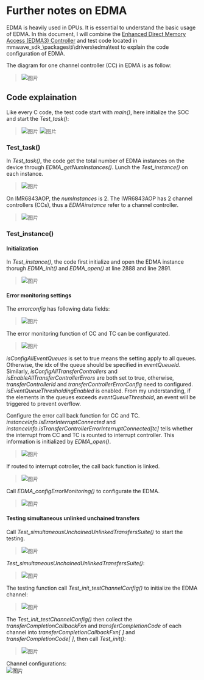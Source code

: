 # Further notes on EDMA
EDMA is heavily used in DPUs. It is essential to understand the basic usage of EDMA. In this document, I will combine the [Enhanced Direct Memory Access (EDMA3) Controller](https://www.ti.com/lit/ug/sprugs5b/sprugs5b.pdf) and test code located in mmwave_sdk_<ver>\packages\ti\drivers\edma\test to explain the code configuration of EDMA.
  
The diagram for one channel controller (CC) in EDMA is as follow:
  >![图片](https://user-images.githubusercontent.com/85469000/170001762-4a1806a3-8c07-4411-9318-e8d19fa14911.png)

  
## Code explaination
  
Like every C code, the test code start with *main()*, here initialize the SOC and start the *Test_task()*:  
  >![图片](https://user-images.githubusercontent.com/85469000/169942669-75f543ab-0314-4042-b749-79c8dc3da9b2.png)
  >![图片](https://user-images.githubusercontent.com/85469000/169942704-d58b1938-7d5f-4dba-942d-10327c1d3e31.png)

### Test_task()
  
In *Test_task()*, the code get the total number of EDMA instances on the device through *EDMA_getNumInstances()*. Lunch the *Test_instance()* on each instance.  
  >![图片](https://user-images.githubusercontent.com/85469000/169942883-02f0afef-3249-43c2-8aea-4b82eb3ecca9.png)
  
On IMR6843AOP, the *numInstances* is 2. The IWR6843AOP has 2 channel controllers (CCs), thus a *EDMAinstance* refer to a channel controller.  
  >![图片](https://user-images.githubusercontent.com/85469000/169943496-c7c730d2-4de5-4348-8a99-d471cea411a5.png)


### Test_instance()
#### Initialization
In *Test_instance()*, the code first initialize and open the EDMA instance thorugh *EDMA_init()* and *EDMA_open()* at line 2888 and line 2891.  
  >![图片](https://user-images.githubusercontent.com/85469000/169943028-41c3e23f-343c-4218-beca-d7654e9fca84.png)  
  
#### Error monitoring settings
The *errorconfig* has following data fields:
  >![图片](https://user-images.githubusercontent.com/85469000/170005733-c9beca5b-01b0-4e9a-a529-2bb74179a28a.png)
  
The error monitoring function of CC and TC can be configurated. 
  >![图片](https://user-images.githubusercontent.com/85469000/170003114-5447f8a1-221c-40fd-a445-6888cd7dc8ed.png)
  
*isConfigAllEventQueues* is set to true means the setting apply to all queues. Otherwise, the idx of the queue should be specified in *eventQueueId*.  
Similarly, *isConfigAllTransferControllers* and *isEnableAllTransferControllerErrors* are both set to true, otherwise, *transferControllerId* and *transferControllerErrorConfig* need to configured.  
*isEventQueueThresholdingEnabled* is enabled. From my understanding, if the elements in the queues exceeds *eventQueueThreshold*, an event will be triggered to prevent overflow.
  
Configure the error call back function for CC and TC. *instanceInfo.isErrorInterruptConnected* and *instanceInfo.isTransferControllerErrorInterruptConnected[tc]* tells whether the interrupt from CC and TC is rounted to interrupt controller. This information is initialized by *EDMA_open()*.  
  >![图片](https://user-images.githubusercontent.com/85469000/170009969-8ada1e03-0c00-4585-b412-5ca6b25159b4.png)  
  
  If routed to interrupt cotroller, the call back function is linked.  
  >![图片](https://user-images.githubusercontent.com/85469000/170010130-a55a3767-917b-4fda-accc-6b511afe6e10.png)

  Call *EDMA_configErrorMonitoring()* to configurate the EDMA.
  >![图片](https://user-images.githubusercontent.com/85469000/170010908-93a04acd-2898-4bc6-8c16-43b1650d8049.png)

  #### Testing simultaneous unlinked unchained transfers
Call *Test_simultaneousUnchainedUnlinkedTransfersSuite()* to start the testing.  
  >![图片](https://user-images.githubusercontent.com/85469000/170011064-76a3e80e-4be4-4dd0-8e1a-8fce0a084108.png)
  
*Test_simultaneousUnchainedUnlinkedTransfersSuite()*:
  >![图片](https://user-images.githubusercontent.com/85469000/170011372-3aa0d8c9-b48b-448b-b471-3a5ad237b63f.png)

The testing function call *Test_init_testChannelConfig()* to initialize the EDMA channel:
  >![图片](https://user-images.githubusercontent.com/85469000/170011548-7160e968-5921-469b-a10f-4ba281b54d30.png)
  
The *Test_init_testChannelConfig()* then collect the *transferCompletionCallbackFxn* and *transferCompletionCode* of each channel into *transferCompletionCallbackFxn[ ]* and *transferCompletionCode[ ]*, then call *Test_init()*:  
  >![图片](https://user-images.githubusercontent.com/85469000/170013423-d7760736-b43c-453a-9b28-e332fcc598c7.png)

Channel configurations:  
  ![图片](https://user-images.githubusercontent.com/85469000/170021279-2f3a7349-a342-445a-9a9f-aaf8a6290650.png)


